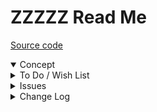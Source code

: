 # ZZZZZ Read Me

[Source code](  )

<details open >

<summary>Concept</summary>


</details>

<details>

<summary>To Do / Wish List</summary>


</details>

<details>

<summary>Issues</summary>


</details>

<details>

<summary>Change Log</summary>

## DDDDD

* F - First commit

</details>